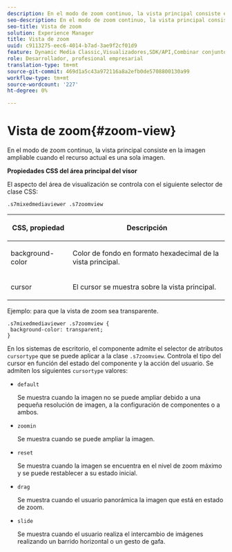 ```yaml
---
description: En el modo de zoom continuo, la vista principal consiste en la imagen ampliable cuando el recurso actual es una sola imagen.
seo-description: En el modo de zoom continuo, la vista principal consiste en la imagen ampliable cuando el recurso actual es una sola imagen.
seo-title: Vista de zoom
solution: Experience Manager
title: Vista de zoom
uuid: c9113275-eec6-4014-b7ad-3ae9f2cf01d9
feature: Dynamic Media Classic,Visualizadores,SDK/API,Combinar conjuntos de medios
role: Desarrollador, profesional empresarial
translation-type: tm+mt
source-git-commit: 469d1a5c43a972116a8a2efb0de5708800130a99
workflow-type: tm+mt
source-wordcount: '227'
ht-degree: 0%

---
```



# Vista de zoom{#zoom-view}

En el modo de zoom continuo, la vista principal consiste en la imagen ampliable cuando el recurso actual es una sola imagen.

<!--<a id="section_061E550C1C1D4DB2BD663A898895B38C"></a>-->

**Propiedades CSS del área principal del visor**

El aspecto del área de visualización se controla con el siguiente selector de clase CSS:

```
.s7mixedmediaviewer .s7zoomview
```

<table id="table_94EE3F5BBE4547C0B4943471CEE7EDE4"> 
 <thead> 
  <tr> 
   <th colname="col1" class="entry"> <p> CSS, propiedad </p> </th> 
   <th colname="col2" class="entry"> <p>Descripción </p> </th> 
  </tr> 
 </thead>
 <tbody> 
  <tr> 
   <td colname="col1"> <p> <span class="codeph"> background-color  </span> </p> </td> 
   <td colname="col2"> <p> Color de fondo en formato hexadecimal de la vista principal. </p> </td> 
  </tr> 
  <tr> 
   <td colname="col1"> <p> <span class="codeph"> cursor  </span> </p> </td> 
   <td colname="col2"> <p>El cursor se muestra sobre la vista principal. </p> </td> 
  </tr> 
 </tbody> 
</table>

Ejemplo: para que la vista de zoom sea transparente.

```
.s7mixedmediaviewer .s7zoomview { 
 background-color: transparent; 
}
```

En los sistemas de escritorio, el componente admite el selector de atributos `cursortype` que se puede aplicar a la clase `.s7zoomview`. Controla el tipo del cursor en función del estado del componente y la acción del usuario. Se admiten los siguientes `cursortype` valores:

* `default`

   Se muestra cuando la imagen no se puede ampliar debido a una pequeña resolución de imagen, a la configuración de componentes o a ambos.

* `zoomin`

   Se muestra cuando se puede ampliar la imagen.

* `reset`

   Se muestra cuando la imagen se encuentra en el nivel de zoom máximo y se puede restablecer a su estado inicial.

* `drag`

   Se muestra cuando el usuario panorámica la imagen que está en estado de zoom.

* `slide`

   Se muestra cuando el usuario realiza el intercambio de imágenes realizando un barrido horizontal o un gesto de gafa.


